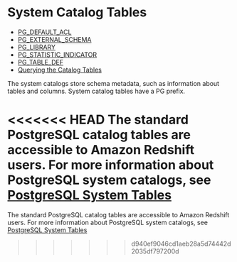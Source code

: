 # System Catalog Tables<a name="c_intro_catalog_views"></a>


+ [PG\_DEFAULT\_ACL](r_PG_DEFAULT_ACL.md)
+ [PG\_EXTERNAL\_SCHEMA](r_PG_EXTERNAL_SCHEMA.md)
+ [PG\_LIBRARY](r_PG_LIBRARY.md)
+ [PG\_STATISTIC\_INDICATOR](r_PG_STATISTIC_INDICATOR.md)
+ [PG\_TABLE\_DEF](r_PG_TABLE_DEF.md)
+ [Querying the Catalog Tables](c_join_PG.md)

The system catalogs store schema metadata, such as information about tables and columns\. System catalog tables have a PG prefix\.

<<<<<<< HEAD
The standard PostgreSQL catalog tables are accessible to Amazon Redshift users\. For more information about PostgreSQL system catalogs, see [PostgreSQL System Tables](https://www.postgresql.org/docs/8.0/static/catalogs.html#CATALOGS-OVERVIEW) 
=======
The standard PostgreSQL catalog tables are accessible to Amazon Redshift users\. For more information about PostgreSQL system catalogs, see [PostgreSQL System Tables](http://www.postgresql.org/docs/8.0/static/catalogs.html#CATALOGS-OVERVIEW) 
>>>>>>> d940ef9046cd1aeb28a5d74442d2035df797200d
